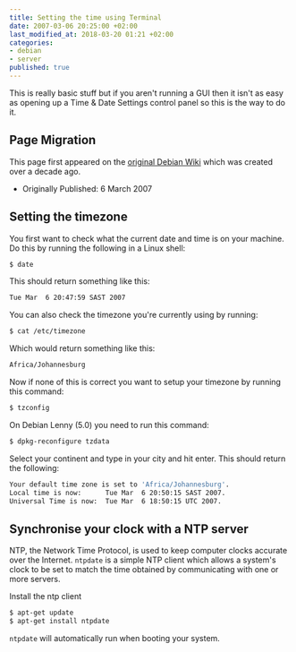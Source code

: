 ```yaml
---
title: Setting the time using Terminal
date: 2007-03-06 20:25:00 +02:00
last_modified_at: 2018-03-20 01:21 +02:00
categories:
- debian
- server
published: true
---
```


This is really basic stuff but if you aren't running a GUI then it isn't as easy as opening up a Time & Date Settings control panel so this is the way to do it.

## Page Migration
This page first appeared on the [original Debian Wiki][history] which was created over a decade ago.

 - Originally Published: 6 March 2007

## Setting the timezone
You first want to check what the current date and time is on your machine. Do this by running the following in a Linux shell:
```bash
$ date
```
This should return something like this:
```bash
Tue Mar  6 20:47:59 SAST 2007
```
You can also check the timezone you're currently using by running:
```bash
$ cat /etc/timezone
```
Which would return something like this:
```bash
Africa/Johannesburg
```
Now if none of this is correct you want to setup your timezone by running this command:
```bash
$ tzconfig
```
On Debian Lenny (5.0) you need to run this command:
```bash
$ dpkg-reconfigure tzdata
```
Select your continent and type in your city and hit enter. This should return the following:
```bash
Your default time zone is set to 'Africa/Johannesburg'.
Local time is now:      Tue Mar  6 20:50:15 SAST 2007.
Universal Time is now:  Tue Mar  6 18:50:15 UTC 2007.
```
## Synchronise your clock with a NTP server
NTP, the Network Time Protocol, is used to keep computer clocks accurate over the Internet. `ntpdate` is a simple NTP client which allows a system's clock to be set to match the time obtained by communicating with one or more servers.

Install the ntp client
```bash
$ apt-get update
$ apt-get install ntpdate
```
`ntpdate` will automatically run when booting your system.

[history]: /howto-history/
